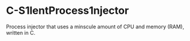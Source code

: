 # C-S1lentProcess1njector
Process injector that uses a minscule amount of CPU and memory (RAM), written in C.
